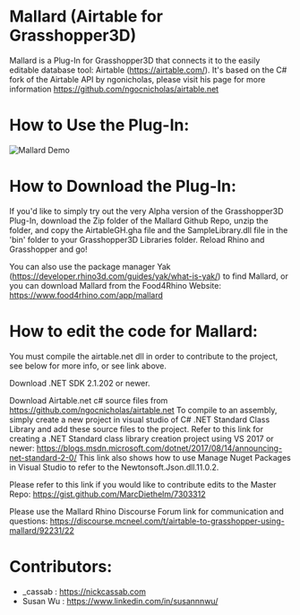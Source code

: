 # Mallard (Airtable for Grasshopper3D)
 Mallard is a Plug-In for Grasshopper3D that connects it to the easily editable database tool: Airtable (https://airtable.com/). It's based on the C# fork of the Airtable API by ngonicholas, please visit his page for more information https://github.com/ngocnicholas/airtable.net
 
# How to Use the Plug-In:
![Mallard Demo](https://66.media.tumblr.com/5dc5190431cb763543f725dcf4a6266b/fa16bbeb27087304-a9/s1280x1920/fd55927b64a8abbbf45299c716719ce54a016d6a.gif)

 
# How to Download the Plug-In:

If you'd like to simply try out the very Alpha version of the Grasshopper3D Plug-In, download the Zip folder of the Mallard Github Repo, unzip the folder, and copy the AirtableGH.gha file and the SampleLibrary.dll file in the 'bin' folder to your Grasshopper3D Libraries folder. Reload Rhino and Grasshopper and go!

You can also use the package manager Yak (https://developer.rhino3d.com/guides/yak/what-is-yak/) to find Mallard, or you can download Mallard from the Food4Rhino Website: https://www.food4rhino.com/app/mallard

# How to edit the code for Mallard:

You must compile the airtable.net dll in order to contribute to the project, see below for more info, or see link above.

Download .NET SDK 2.1.202 or newer.

Download Airtable.net c# source files from https://github.com/ngocnicholas/airtable.net  To compile to an assembly, simply create a new project in visual studio of C# .NET Standard Class Library and add these source files to the project. Refer to this link for creating a .NET Standard class library creation project using VS 2017 or newer: https://blogs.msdn.microsoft.com/dotnet/2017/08/14/announcing-net-standard-2-0/ This link also shows how to use Manage Nuget Packages in Visual Studio to refer to the Newtonsoft.Json.dll.11.0.2.

Please refer to this link if you would like to contribute edits to the Master Repo: https://gist.github.com/MarcDiethelm/7303312

Please use the Mallard Rhino Discourse Forum link for communication and questions: https://discourse.mcneel.com/t/airtable-to-grasshopper-using-mallard/92231/22



# Contributors:

- _cassab : https://nickcassab.com
- Susan Wu : https://www.linkedin.com/in/susannnwu/
